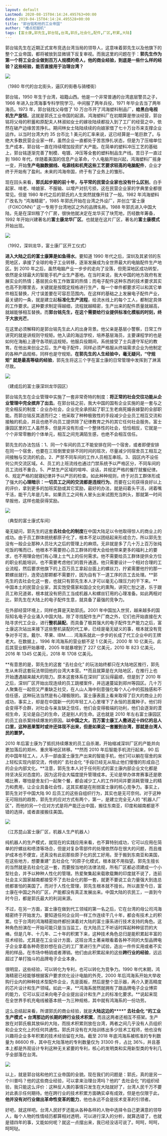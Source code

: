 ```yaml
---
layout: default
Lastmod: 2020-08-15T04:14:24.495763+00:00
date: 2019-04-15T04:14:24.495528+00:00
title: "郭台铭和他的工业帝国"
author: "槽点挖掘机"
tags: [富士康,郭先生,郭台铭,台湾,郭氏,社会化,配件,厂区,积累,大陆]
---
```



郭台铭先生在近期正式宣布竞选台湾当局的领导人，这意味着郭先生以及他旗下的整个工业帝国，都将被放到显微镜下反复审视。而我这里的问题在于：**郭先生作为第一个将工业企业做到百万人规模的奇人，他的商业经验，到底是一些什么样的经验？这些经验，能否直接用于治理台湾？**

![](https://images.weserv.nl/?url=https%3A//ressrc.com/wp-content/uploads/2019/05/20190513104647.jpg)

（1980 年代的台北街头，逼仄的街巷与骑楼街）

郭台铭，1950 年生于台湾，祖籍山西。他是一个非常普通的台湾底层警员之子，1966 年进入台湾海事专科学院学习，中间服了两年兵役，1971 年毕业去当了两年海员。1973 年，郭台铭找父母借了 10 万台币开了鸿海塑料制品厂，**给黑白电视机生产旋钮**。这就是郭氏工业帝国的起源。鸿海塑料厂在初期算是惨淡经营，郭台铭将父母的积蓄和原配夫人林淑如女士的嫁妆陆续都投入到了工厂的经营之中，依然在破产边缘苦苦挣扎。期间林女士陆陆续续的向娘家借了七十万台币来支撑企业运作。以当时台湾大约 35 台币比 1 美元的汇率来说，这已经算是一笔巨款了。与绝大多数民营企业家一样，虽然企业一直都处于苦苦挣扎状态，但是为了压缩单位生产成本，郭台铭一直在持续增加投资扩大产能。在简单的塑料冲压工艺的基础上，郭台铭逐渐完善了制模、电镀、冲压等全套的塑料制品生产线。苦日子一直过到 1980 年代，伴随着美国的信息产业革命，个人电脑开始兴起，鸿海塑料厂摇身一变，开始**生产电脑数据线、电源线和机壳这些工艺要求较高的电脑配件**，企业才终于开始有了盈利。未来的鸿海帝国，终于有了业务上的雏形。

现在回头来看，**郭氏起步期的前十年，与平常的民营企业家也没有什么区别**。白手起家、啃老、啃娘家、不服输、以增产对抗亏损，这在民营企业家的字典里全都很常见。但是 1980 年代之后的郭氏的人生突然就像开挂了一般。1982 年鸿海塑料厂改名为 “鸿海精密”，1985 年郭氏开始在台湾之外设厂，并创立“富士康（FOXCONN）” 这一专用于台湾地区之外的品牌名称。1988 年郭氏进入中国大陆，先是在深圳租了个厂房，很快他就决定在龙华买了块荒地，历经数年筹备，1992 年开始兴建著名的**富士康龙华厂区**。也就是在这片厂区，著名的**富士康模式**开始出现。

![](https://images.weserv.nl/?url=https%3A//ressrc.com/wp-content/uploads/2019/05/20190513104617.jpg)

（1992，深圳龙华，富士康厂区开工仪式）

**进入大陆之后的富士康算是如鱼得水**。要知道 1990 年代之后，深圳及其紧邻的东莞地区，承接了全球的电子工业转移，逐渐发展成为全世界最大的电脑配件生产地区。到 2010 年之后，虽然电脑产业一步步的走向了没落，但莞深地区成功转型，依然是全球最大的智能手机产业生产基地。在当时来说，我大中国的地方政府有发展实业的热情；基层民众有工作致富的热情；而电子配件这种东西的技术要求其实也高不到哪里去，关键就是按既定规格进行生产，每一个单件都要求可以和其它单件相互替换，尺寸误差要在可容忍范围内。在这样的基础之上发展电子配件产业，最关键的一条，就是建立起**标准化生产流程**，给流水线上的每个工人，都制定具体的工作要求。这种要求制定得越细，流程就越精密，生产出来的配件质量就越高，就越能够相互替换。而**郭台铭先生，在这个需要给行业提供标准化模板的时刻，终于大放光芒**。

在这里必须解释的是郭台铭先生此人的出身背景。他父亲是基层小警察，日常工作讲究的就是讲规则守规矩。他入读的海运学校，培养基层海员，主要课程学的也是如何在海船上遵守各项航运规矩。他服兵役期间，系统接受了士兵遵守军纪的教育。在他出来创业之后，生产电子配件，同样必须严格服从终端需求企业为他制定的各种产品规格，同样也是守规矩。**在郭先生的人生经验中，毫无疑问，“****守规矩****” 就是最高等级的经验**，郭先生将这三个字在富士康的日常管理中发挥到了淋漓尽致。

![](https://images.weserv.nl/?url=https%3A//ressrc.com/wp-content/uploads/2019/05/20190513104541.jpg)

（建成后的富士康深圳龙华园区）

郭台铭先生在企业管理中实施了一套非常奇特的制度：**将正常的社会交往功能从企业管理中完全摈弃了出去**。在郭台铭之前，我大中国的国有企业实施的是一套与之完全相反的制度：企业办社会，企业完全承担起了职工生老病死婚丧嫁娶的全部职能。而郭台铭反其道而行之：他采取了种种极致性的手段减少企业员工相互交流和接触的机会，并且也绝不向员工提供除了纪律教育之外的其它任何社会服务。富士康园区里的工人虽然多，但是并没有形成一个整体性的社会，恰恰相反，它就是一个个非常零散的个体单元，相互之间充满陌生感，也绝不会相互信任。

郭先生的办法包括：1、同一个车间的员工不能安排在同一个宿舍，或者即便安排在同一个宿舍，也要在三班倒里安排不同时间的班次，尽量减少同宿舍员工相互之间接触与交流的机会。2、严禁不同车间的工作人员相互串班。3、园区内不设任何公共交流区域。4、员工的上班流线也通过门禁系统予以严格区分，不同车间的员工流线不重合。5、严禁生产区域的喧哗、谈话，并规定严格的餐厅就餐纪律。6、规定严格的就寝纪律并予以严厉的检查。如此种种规则，终于对员工群体形成了强大的**心理暗示：一切员工之间的交流都是违规行为**。而要在公司获得良好以上的评价，拿到更多的加班奖励或其它奖励，最好的办法，就是闷着头干活，闭着嘴干活，能干几年是几年。如果员工之间有人冒头出来试图充当刺头，那就第一时间举报他，这样也能获得奖励。

![](https://images.weserv.nl/?url=https%3A//ressrc.com/wp-content/uploads/2019/05/20190513104511.jpg)

（典型的富士康式车间）

毫无疑问，郭先生的这套**去社会化的制度**在中国大陆足以令他取得惊人的商业上的成功。由于员工群体统统都原子化了，根本不足以团结起来形成合力，所以郭先生没有一般企业那种人员壮大之后的管理上的麻烦。无非就是多了几十万上百万张纯吃饭的嘴而已，他根本不需要担心员工群体的增大会给他带来更多的福利上的要求，也不用理会他们有心理上士气上的任何需求。他不需要给员工群体提供全方位的职业机能培训，也不需要考虑他们的晋升通道。他只需要设计一个相对合理的工业流程，然后要求他旗下的上百万员工拿起台面上的螺丝刀，拧紧需要他拧的那一颗螺丝就行，连旁边那颗都不需要拧，因为自有下一道工序的员工去处理。**郭先生的去社会化这一套，也就只有郭先生本人才可以毫无心理压力的干下来。**中国本土的民营企业家，其实饱受儒家和国企文化的熏陶，讲究仁恕之道，乐于跟员工称兄道弟，根本就没有把员工当成机器人和螺丝钉用的心理准备。如此两相对比，郭先生在大陆上的电子配件生意，就具备了最强的竞争力。

在外部经营环境上，同样也算是天助郭氏。2001 年中国加入世贸，越来越多的国际知名电子企业涌入中国大陆，除了寻找配件生产厂商之外，它们也开始直接在大陆寻求代工企业，进行**整机装配**。而具备了极其强大的电子配件生产能力之后，富士康这次站出来接下这些整机装配的代工单，已经是毫无疑义的事，根本就没有竞争对手可言。戴尔、苹果、IBM…… 鸿海系就此一步步的长成了代工企业中的王牌老大。在数据上，1996 年鸿海系的营业额不足 1 亿美元，2000 年 10 亿美元。此后其营业额开始暴增，2005 年就暴增到了 227 亿美元，2010 年 823 亿美元，2016 年 1345 亿美元，2018 年 1708 亿美元。

**有意思的是，郭先生的这套 “去社会化” 的玩法始终都只在大陆地区推行，郭先生从未将这套玩法带回他的台湾大本营。**而且就算是在大陆地区，在推行上也开始遭遇越来越大的阻力。原本这套体系在深圳厂区玩得最顺，但是到了 2010 年之后，深圳厂区开始出现连续的员工跳楼案件，并迅速蔓延到郑州等园区。几十万人聚集在一起但又严重缺乏社交，在人山人海中刻意强化每个人心中的孤独感和不信任感，这种玩法当然是有心理极限的。富士康表面上看来取得了巨大的商业上的成功，事实上，却是在中国新一代的年轻工人心里埋下了永恒的恶魔种子。他们将会变得不合群，对社会与亲友缺乏信任，他们会变得极端的功利，他们会逐渐的漠视生命，无论是自己的生命，还是别人的生命。这也就是 2010 年左右富士康园区的员工自杀案持续爆发的原因。**以中国之大，百万富士康工人撒进近十四亿的总人口里，这种恶果暂时或许还体现不出来，但是如果这一套搬到台湾，那就是台湾人民的噩梦。**

2010 年后富士康为了抵抗持续爆发的员工自杀潮，开始缩减深圳厂区的产能并向更加落后的郑州、重庆等地区转移。**然而 2010 年后智能手机流行起来，90 后的中国年轻工人，人手一部由富士康生产出来的智能手机，他们可以躺在宿舍的床上轻松实现内部交流，传统的” 去社会化 “手段已经无从阻止他们慢慢的形成自己的企业内部文化。**注意，郭先生本人对于任何形式的富士康内部企业文化都是持坚决反对态度的，因为这将会大幅度提升管理成本。无论是举办体育赛事还是歌唱比赛，哪怕是舍友们一起聚个餐，都会减少工人的工作时间并要消耗管理上的精力和费用，让企业具备社会性，这其实都是在削弱富士康的核心竞争力。事实上，郭先生对于中国大陆 90 后员工的这些自组织行为，其实也是无可奈何。对于这种无可阻挡的趋势，郭先生的应对方式有两个，第一，是建立完全无人的 “机器人厂区”，而他的另一个应对方式是将产能迁出中国，搬往东南亚，印度和越南都是不错的选择，或者直接搬往美国。

![](https://images.weserv.nl/?url=https%3A//ressrc.com/wp-content/uploads/2019/05/20190513104437.jpg)

（江苏昆山富士康厂区，机器人生产机器人）

纯机器人的生产模式，就现在的实践应用来看，也不算特别成功，它可以应用在简单的拧螺丝和喷漆等场合，但是对复杂零部件的处理依然存在很大的问题，而且维护成本也不便宜，还真没有此前那些原子化的民工好用。至于搬到东南亚和美国，在这些地方，想要重建” 去社会化 “的原子化模式，根本就不用指望。郭先生擅长的当然就是去社会化这一套，而要按当地的法律法规，所有厂区都必须建成一个小型社会，并予以种种人性化的管理。热爱聚集起来载歌载舞的印度就不说了，连前社会主义国家越南都接受不了去社会化的那一套，就更不要说工会力量强大到连总统都害怕的美国了。而对于人性化管理，郭先生根本就不擅长。所以直至今日，富士康在中国之外的厂区，产能都没有真正发展出来。中国大陆的农民工，一直到今时今日，都是郭氏最大的利润来源。

不过，在另一方面，富士康在做到代工领域的第一名之后，它在台湾的母公司鸿海精密终于开始发力。要知道任何企业同一样工作连续干几十年，都会有技术上的积累。位于台湾的鸿海精密始终都扮演着对大陆的富士康系进行技术支持的角色。这种角色扮演在一开始可能只是当当监工，在大陆员工不听话时挥起种种惩罚的大棒。但是几年、十几年、二十年的积累下来，这种技术角色总归是能积累起丰富的技术经验。尤其是在工业设计方面，这班台湾土著亲眼看着各种不同的大型品牌电子企业拿着各种奇思妙想在自己的工厂里进行生产试验，造出一件件实用或者不实用的样品，在市场中畅销或者滞销。他们由此积累起来的这些**跨行业的经验**，远远超过了单打独斗的品牌电子企业本身。

很明显，这些经验，可以转化为专利，也可以转化为竞争力。1990 年代末期，鸿海精密已经能够根据客户要求优化设计电脑的外壳，2000 年后鸿海系开始大举收购行业内的种种技术型配件企业，先是面板，然后是整个显示器，再介入更高精度的芯片设计和生产领域。如此一来，**鸿海系居然就拥有了跟品牌电子企业博弈的能力，它可以反过来向电子企业提出设计和生产上的标准化要求。**说起来现在全世界手机充电线被基本统一为三种规格，其中就有鸿海系的一份功劳。

这么总结起来看，所谓郭氏的商业经验，就是**大陆这边的****” 去社会化 “的工业生产模式 + 台湾那边的长期的跨行业技术积累**，而且这两者还相互不搭架。生产放在对郭氏极其放纵的大陆，而技术积累则放在台湾，两者之间几乎没有人员组织和企业文化上的任何共通性。郭氏并没有在大陆训练出多少技术工程师，他也没有兴趣将企业多年积累的技术经验留在大陆。截至 2018 年底鸿海系被核准的专利数量为 86600 件，其中在大陆落地的专利数量仅为 31300 件，占比 36%，并且基本上都是外观设计专利这种无关紧要的专利，核心的发明类和实用新型类的专利几乎全部落在台湾。

![](https://images.weserv.nl/?url=https%3A//ressrc.com/wp-content/uploads/2019/05/20190513104413.jpg)

以上，就是郭台铭和他的工业帝国的全貌。现在我们的问题是：郭氏，真的是另一个川普吗？他的这些商业经验，可以拿来治理台湾吗？他的” 去社会化 “的组织经验，我只能这么评价：这种反人类的事情只发生在大陆就好了，台湾人民千万不要对此表示任何期待。他在跨行业的技术积累方面确实卓有成效，但是也仅限于此，**他并没有对行业做出革命性变革的能力**，他也永远不会是技术变革的引领者。

好吧，就这样吧。台湾人民好歹还能从各种各样的人物中选择令自己更满意的领导人，每个人物的性情经历都算相对透明，可以进行深入的分析，就算选错了，也就是错四年的事，又能如何呢？就这一点摆出来，我已经没话可说了。呵呵，呵呵，呵呵哒。
